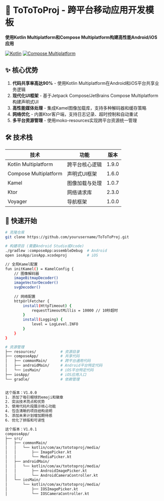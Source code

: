 # 🚀 ToToToProj - 跨平台移动应用开发模板

**使用Kotlin Multiplatform和Compose Multiplatform构建高性能Android/iOS应用**

[![Kotlin](https://img.shields.io/badge/kotlin-1.9.0-blue.svg?logo=kotlin)](http://kotlinlang.org)
[![Compose Multiplatform](https://img.shields.io/badge/Compose%20Multiplatform-1.6.0-blue)](https://www.jetbrains.com/lp/compose-multiplatform/)

## ✨ 核心优势

1. **代码共享率高达90%** - 使用Kotlin Multiplatform在Android和iOS平台共享业务逻辑
2. **现代化UI框架** - 基于Jetpack Compose/JetBrains Compose Multiplatform构建声明式UI
3. **高性能媒体处理** - 集成Kamel图像加载库，支持多种解码器和缓存策略
4. **网络优化** - 内置Ktor客户端，支持日志记录、超时控制和自动重试
5. **多平台资源管理** - 使用moko-resources实现跨平台资源统一管理

## 🛠️ 技术栈

| 技术 | 功能 | 版本 |
|------|------|------|
| Kotlin Multiplatform | 跨平台核心逻辑 | 1.9.0 |
| Compose Multiplatform | 声明式UI框架 | 1.6.0 |
| Kamel | 图像加载与处理 | 1.0.7 |
| Ktor | 网络请求库 | 2.3.0 |
| Voyager | 导航框架 | 1.0.0 |

## 🚀 快速开始

```bash
# 克隆仓库
git clone https://github.com/yourusername/ToToToProj.git

# 构建项目 (需要Android Studio或Xcode)
./gradlew :composeApp:assembleDebug  # Android
open iosApp/iosApp.xcodeproj         # iOS

// 全局Kamel配置
fun initKamel() = KamelConfig {
    // 图像解码器
    imageBitmapDecoder()
    imageVectorDecoder()
    svgDecoder()
    
    // 网络配置
    httpUrlFetcher {
        install(HttpTimeout) {
            requestTimeoutMillis = 10000 // 10秒超时
        }
        install(Logging) {
            level = LogLevel.INFO
        }
    }
}

# 资源管理
├── resources/           # 资源目录
├── composeApp/          # 共享代码
│   ├── commonMain/      # 跨平台通用代码
│   ├── androidMain/     # Android平台特定代码
│   └── iosMain/         # iOS平台特定代码
├── iosApp/              # iOS应用入口
└── gradle/              # 依赖管理


这个版本：V1.0.0
1. 添加了吸引眼球的emoji和徽章
2. 突出技术亮点和优势
3. 使用代码片段展示核心功能
4. 包含清晰的项目结构说明
5. 添加未来计划增加期待感
6. 优化了排版和可读性

这个版本：V1.0.1
composeApp/
├── src/
│   ├── commonMain/
│   │   └── kotlin/com/ax/tototoproj/media/
│   │       ├── ImagePicker.kt
│   │       └── MediaPicker.kt
│   ├── androidMain/
│   │   └── kotlin/com/ax/tototoproj/media/
│   │       ├── AndroidImagePicker.kt
│   │       └── AndroidCameraController.kt
│   └── iosMain/
│       └── kotlin/com/ax/tototoproj/media/
│           ├── IOSImagePicker.kt
│           └── IOSCameraController.kt